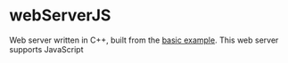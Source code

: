 # webServerJS
Web server written in C++, built from the [basic example](https://github.com/ckevar/barebones-webserver). This web server supports JavaScript

